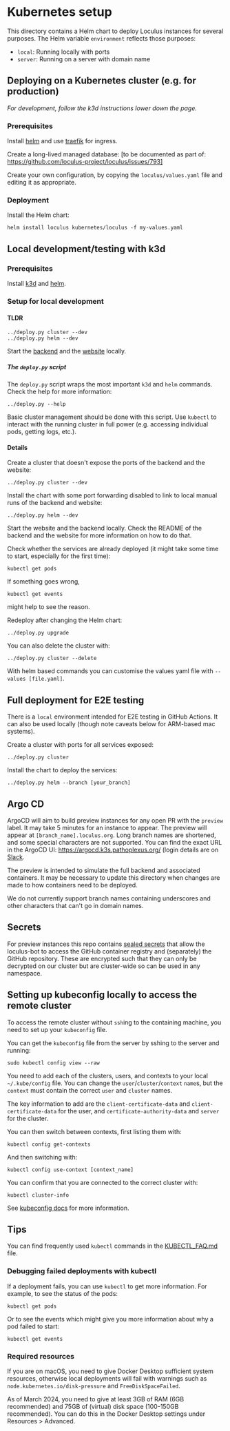 # Kubernetes setup

This directory contains a Helm chart to deploy Loculus instances for several purposes.
The Helm variable `environment` reflects those purposes:

- `local`: Running locally with ports
- `server`: Running on a server with domain name

## Deploying on a Kubernetes cluster (e.g. for production)

_For development, follow the k3d instructions lower down the page._

### Prerequisites

Install [helm](https://helm.sh/) and use [traefik](https://traefik.io/traefik/) for ingress.

Create a long-lived managed database: [to be documented as part of: https://github.com/loculus-project/loculus/issues/793]

Create your own configuration, by copying the `loculus/values.yaml` file and editing it as appropriate.

### Deployment

Install the Helm chart:

```shell
helm install loculus kubernetes/loculus -f my-values.yaml
```

## Local development/testing with k3d

### Prerequisites

Install [k3d](https://k3d.io/v5.6.0/) and [helm](https://helm.sh/).

### Setup for local development

#### TLDR

```shell
../deploy.py cluster --dev
../deploy.py helm --dev
```

Start the [backend](/backend/README.md) and the [website](/website/README.md) locally.

##### The `deploy.py` script

The `deploy.py` script wraps the most important `k3d` and `helm` commands.
Check the help for more information:

```shell
../deploy.py --help
```

Basic cluster management should be done with this script.
Use `kubectl` to interact with the running cluster in full power (e.g. accessing individual pods, getting logs, etc.).

#### Details

Create a cluster that doesn't expose the ports of the backend and the website:

```shell
../deploy.py cluster --dev
```

Install the chart with some port forwarding disabled to link to local manual runs of the backend and website:

```shell
../deploy.py helm --dev
```

Start the website and the backend locally.
Check the README of the backend and the website for more information on how to do that.

Check whether the services are already deployed (it might take some time to start, especially for the first time):

```shell
kubectl get pods
```

If something goes wrong,

```shell
kubectl get events
```

might help to see the reason.

Redeploy after changing the Helm chart:

```shell
../deploy.py upgrade
```

You can also delete the cluster with:

```shell
../deploy.py cluster --delete
```

With helm based commands you can customise the values yaml file with `--values [file.yaml]`.

## Full deployment for E2E testing

There is a `local` environment intended for E2E testing in GitHub Actions.
It can also be used locally (though note caveats below for ARM-based mac systems).

Create a cluster with ports for all services exposed:

```shell
../deploy.py cluster
```

Install the chart to deploy the services:

```shell
../deploy.py helm --branch [your_branch]
```

## Argo CD

ArgoCD will aim to build preview instances for any open PR with the `preview` label. It may take 5 minutes for an instance to appear. The preview will appear at `[branch_name].loculus.org`. Long branch names are shortened, and some special characters are not supported. You can find the exact URL in the ArgoCD UI: https://argocd.k3s.pathoplexus.org/ (login details are on [Slack](https://loculus.slack.com/archives/C05G172HL6L/p1698940904615039).

The preview is intended to simulate the full backend and associated containers. It may be necessary to update this directory when changes are made to how containers need to be deployed.

We do not currently support branch names containing underscores and other characters that can't go in domain names.

## Secrets

For preview instances this repo contains [sealed secrets](https://sealed-secrets.netlify.app/) that allow the loculus-bot to access the GitHub container registry and (separately) the GitHub repository. These are encrypted such that they can only be decrypted on our cluster but are cluster-wide so can be used in any namespace.

## Setting up kubeconfig locally to access the remote cluster

To access the remote cluster without `ssh`ing to the containing machine, you need to set up your `kubeconfig` file.

You can get the `kubeconfig` file from the server by sshing to the server and running:

```shell
sudo kubectl config view --raw
```

You need to add each of the clusters, users, and contexts to your local `~/.kube/config` file. You can change the `user`/`cluster`/`context` `name`s, but the `context` must contain the correct `user` and `cluster` names.

The key information to add are the `client-certificate-data` and `client-certificate-data` for the user, and `certificate-authority-data` and `server` for the cluster.

You can then switch between contexts, first listing them with:

```shell
kubectl config get-contexts
```

And then switching with:

```shell
kubectl config use-context [context_name]
```

You can confirm that you are connected to the correct cluster with:

```shell
kubectl cluster-info
```

See [kubeconfig docs](https://kubernetes.io/docs/concepts/configuration/organize-cluster-access-kubeconfig/) for more information.

## Tips

You can find frequently used `kubectl` commands in the [KUBECTL_FAQ.md](./KUBECTL_FAQ.md) file.

### Debugging failed deployments with kubectl

If a deployment fails, you can use `kubectl` to get more information. For example, to see the status of the pods:

```shell
kubectl get pods
```

Or to see the events which might give you more information about why a pod failed to start:

```shell
kubectl get events
```

### Required resources

If you are on macOS, you need to give Docker Desktop sufficient system resources, otherwise local deployments will fail with warnings such as `node.kubernetes.io/disk-pressure` and `FreeDiskSpaceFailed`.

As of March 2024, you need to give at least 3GB of RAM (6GB recommended) and 75GB of (virtual) disk space (100-150GB recommended). You can do this in the Docker Desktop settings under Resources > Advanced.
